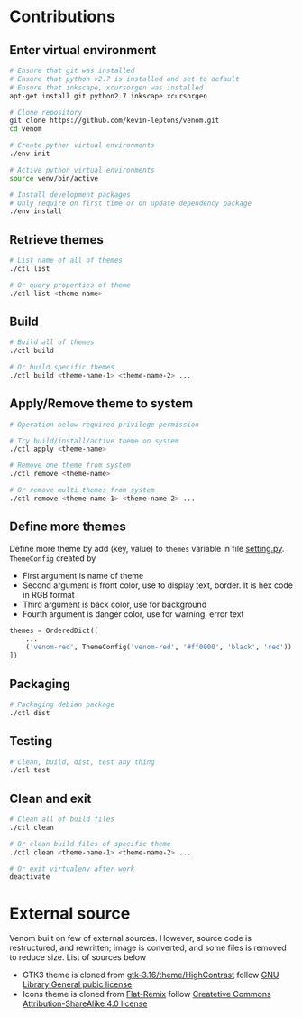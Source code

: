 # Contributions

## Enter virtual environment

```bash
# Ensure that git was installed
# Ensure that python v2.7 is installed and set to default
# Ensure that inkscape, xcursorgen was installed
apt-get install git python2.7 inkscape xcursorgen

# Clone repository
git clone https://github.com/kevin-leptons/venom.git
cd venom

# Create python virtual environments
./env init

# Active python virtual environments
source venv/bin/active

# Install development packages
# Only require on first time or on update dependency package
./env install
```

## Retrieve themes

```bash
# List name of all of themes
./ctl list

# Or query properties of theme
./ctl list <theme-name>
```

## Build

```bash
# Build all of themes
./ctl build

# Or build specific themes
./ctl build <theme-name-1> <theme-name-2> ...
```

## Apply/Remove theme to system

```bash
# Operation below required privilege permission

# Try build/install/active theme on system
./ctl apply <theme-name>

# Remove one theme from system
./ctl remove <theme-name>

# Or remove multi themes from system
./ctl remove <theme-name-1> <theme-name-2> ...
```

## Define more themes

Define more theme by add (key, value) to `themes` variable in file
[setting.py](../setting.py). `ThemeConfig` created by

- First argument is name of theme
- Second argument is front color, use to display text, border.
It is hex code in RGB format
- Third argument is back color, use for background
- Fourth argument is danger color, use for warning, error text

```python
themes = OrderedDict([
    ...
    ('venom-red', ThemeConfig('venom-red', '#ff0000', 'black', 'red'))
])
```

## Packaging

```bash
# Packaging debian package
./ctl dist
```

## Testing

```bash
# Clean, build, dist, test any thing
./ctl test
```

## Clean and exit

```bash
# Clean all of build files
./ctl clean

# Or clean build files of specific theme
./ctl clean <theme-name-1> <theme-name-2> ...

# Or exit virtualenv after work
deactivate
```

# External source

Venom built on few of external sources. However, source code is restructured,
and rewritten; image is converted, and some files is removed to reduce size.
List of sources below

- GTK3 theme is cloned from
[gtk-3.16/theme/HighContrast](https://github.com/GNOME/gtk/tree/gtk-3-16/gtk/theme/HighContrast)
follow [GNU Library General pubic license](https://www.gnu.org/licenses/old-licenses/lgpl-2.0.en.html)
- Icons theme is cloned from
[Flat-Remix](https://github.com/daniruiz/Flat-Remix)
follow [Createtive Commons Attribution-ShareAlike 4.0 license](https://creativecommons.org/licenses/by-sa/4.0/)
